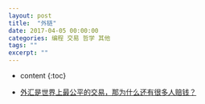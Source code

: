 ```yaml
---
layout: post
title:  "外链"
date: 2017-04-05 00:00:00
categories: 编程 交易 哲学 其他
tags: ""
excerpt: ""
---
```


* content
{:toc}


* [外汇是世界上最公平的交易，那为什么还有很多人赔钱？](http://www.360doc.com/content/18/0228/21/35688004_733267661.shtml)





















































































